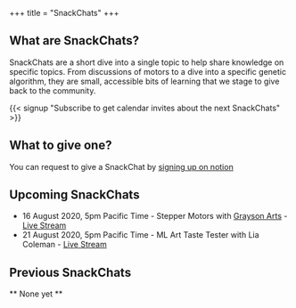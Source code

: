 +++
title = "SnackChats"
+++
## What are SnackChats?

SnackChats are a short dive into a single topic to help share knowledge on specific topics. From discussions of motors to a dive into a specific genetic algorithm,
they are small, accessible bits of learning that we stage to give back to the community.

{{< signup "Subscribe to get calendar invites about the next SnackChats" >}}

## What to give one?

You can request to give a SnackChat by [signing up on notion](https://www.notion.so/graysonllc/808964cfed3c4bf98f07ccca0e398ef2?v=20ab92ad1de041518eba246d1d6ac937)

## Upcoming SnackChats

* 16 August 2020, 5pm Pacific Time - Stepper Motors with [Grayson Arts](https://graysonarts.com/) - [Live Stream](https://youtu.be/dyLpso9LpVQ)
* 21 August 2020, 5pm Pacific Time - ML Art Taste Tester with Lia Coleman - [Live Stream](https://youtu.be/6BJa_bX0QyY)

## Previous SnackChats

** None yet **
